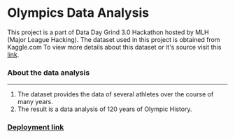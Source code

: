 # Olympics Data Analysis
This project is a part of Data Day Grind 3.0 Hackathon hosted by MLH (Major League Hacking).
The dataset used in this project is obtained from Kaggle.com
To view more details about this dataset or it's source visit this [link](https://www.kaggle.com/heesoo37/120-years-of-olympic-history-athletes-and-results).

### About the data analysis
<hr>

1. The dataset provides the data of several athletes over the course of many years. <br>
2. The result is a data analysis of 120 years of Olympic History.

### [Deployment link](https://olympics-data-analysis2617.herokuapp.com/)
